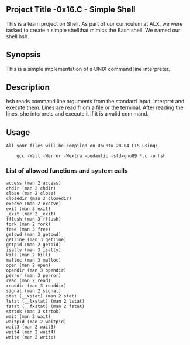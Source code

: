 ## Project Title -0x16.C - Simple Shell
This is a team project on Shell. As part of our curriculum at ALX, we were tasked to create a simple shellthat mimics the Bash shell. We named our shell hsh.

## Synopsis

This is a simple implementation of a UNIX command line interpreter.

## Description

 hsh reads command line arguments from the standard input, interpret and execute them. Lines are read fr    om a file or the terminal. After reading the lines, she interprets and execute it if it is a valid com    mand.


## Usage
	All your files will be compiled on Ubuntu 20.04 LTS using:

		gcc -Wall -Werror -Wextra -pedantic -std=gnu89 *.c -o hsh


### List of allowed functions and system calls

	access (man 2 access)
	chdir (man 2 chdir)
	close (man 2 close)
	closedir (man 3 closedir)
	execve (man 2 execve)
	exit (man 3 exit)
	_exit (man 2 _exit)
	fflush (man 3 fflush)
	fork (man 2 fork)
	free (man 3 free)
	getcwd (man 3 getcwd)
	getline (man 3 getline)
	getpid (man 2 getpid)
	isatty (man 3 isatty)
	kill (man 2 kill)
	malloc (man 3 malloc)
	open (man 2 open)
	opendir (man 3 opendir)
	perror (man 3 perror)
	read (man 2 read)
	readdir (man 3 readdir)
	signal (man 2 signal)
	stat (__xstat) (man 2 stat)
	lstat (__lxstat) (man 2 lstat)
	fstat (__fxstat) (man 2 fstat)
	strtok (man 3 strtok)
	wait (man 2 wait)
	waitpid (man 2 waitpid)
	wait3 (man 2 wait3)
	wait4 (man 2 wait4)
	write (man 2 write)
